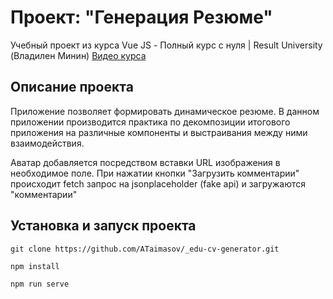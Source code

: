 # Проект: "Генерация Резюме"
 
Учебный проект из курса Vue JS - Полный курс c нуля | Result University (Владилен Минин) 
<a href="https://www.youtube.com/watch?v=1rRD9uMF92o">Видео курса</a>


## Описание проекта 

Приложение позволяет формировать динамическое резюме. 
В данном приложении производится практика по декомпозиции итогового приложения на различные компоненты и выстраивания между ними взаимодействия.

Аватар добавляется посредством вставки URL изображения в необходимое поле.
При нажатии кнопки "Загрузить комментарии" происходит fetch запрос на jsonplaceholder (fake api) и загружаются "комментарии"



## Установка и запуск проекта

```
git clone https://github.com/ATaimasov/_edu-cv-generator.git
```

```
npm install
```

```
npm run serve
```

